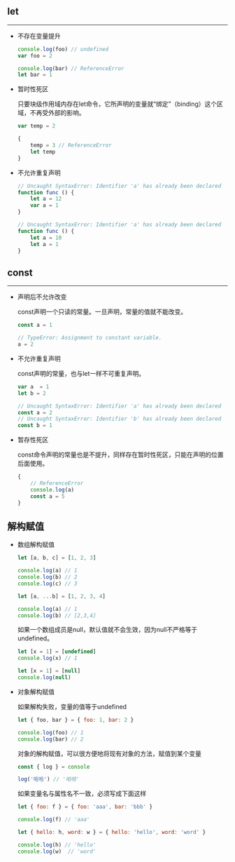 ## let
---
- 不存在变量提升

    ```js
    console.log(foo) // undefined
    var foo = 2

    console.log(bar) // ReferenceError
    let bar = 1
    ```

- 暂时性死区

    只要块级作用域内存在let命令，它所声明的变量就“绑定”（binding）这个区域，不再受外部的影响。

    ```js
    var temp = 2

    {
        temp = 3 // ReferenceError
        let temp
    }
    ```

- 不允许重复声明

    ```js
    // Uncaught SyntaxError: Identifier 'a' has already been declared
    function func () {
        let a = 12
        var a = 1
    }

    // Uncaught SyntaxError: Identifier 'a' has already been declared
    function func () {
        let a = 10
        let a = 1
    }
    ```

## const
---

- 声明后不允许改变

    const声明一个只读的常量。一旦声明，常量的值就不能改变。

    ```js
    const a = 1

    // TypeError: Assignment to constant variable.
    a = 2
    ```
- 不允许重复声明

    const声明的常量，也与let一样不可重复声明。

    ```js
    var a  = 1
    let b = 2

    // Uncaught SyntaxError: Identifier 'a' has already been declared
    const a = 2
    // Uncaught SyntaxError: Identifier 'b' has already been declared
    const b = 1
    ```
- 暂存性死区

    const命令声明的常量也是不提升，同样存在暂时性死区，只能在声明的位置后面使用。

    ```js
    {
        // ReferenceError
        console.log(a)
        const a = 5
    }
    ```

## 解构赋值

- 数组解构赋值
    ```js
    let [a, b, c] = [1, 2, 3]
    
    console.log(a) // 1
    console.log(b) // 2
    console.log(c) // 3

    let [a, ...b] = [1, 2, 3, 4]
    
    console.log(a) // 1
    console.log(b) // [2,3,4]

    ```

    如果一个数组成员是null，默认值就不会生效，因为null不严格等于undefined。

    ```js
    let [x = 1] = [undefined]
    console.log(x) // 1

    let [x = 1] = [null]
    console.log(null)
    ```
- 对象解构赋值

    如果解构失败，变量的值等于undefined

    ```js
    let { foo, bar } = { foo: 1, bar: 2 }

    console.log(foo) // 1
    console.log(bar) // 2
    ```

    对象的解构赋值，可以很方便地将现有对象的方法，赋值到某个变量

    ```js
    const { log } = console

    log('哈哈') // '哈哈'
    ```

    如果变量名与属性名不一致，必须写成下面这样

    ```js
    let { foo: f } = { foo: 'aaa', bar: 'bbb' }

    console.log(f) // 'aaa'

    let { hello: h, word: w } = { hello: 'hello', word: 'word' }

    console.log(h) // 'hello'
    console.log(w)  // 'word'
    ```
## 